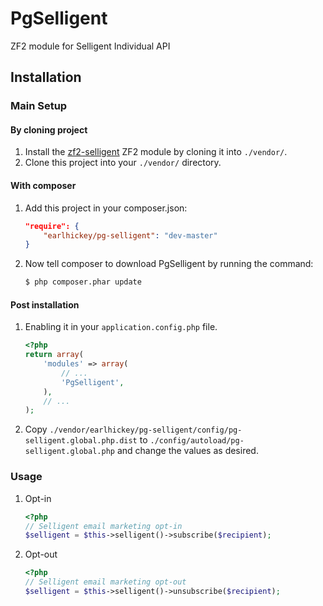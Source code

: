 PgSelligent
=============

ZF2 module for Selligent Individual API


Installation
------------

### Main Setup

#### By cloning project

1. Install the [zf2-selligent](https://github.com/earlhickey/PgSelligent) ZF2 module
   by cloning it into `./vendor/`.
2. Clone this project into your `./vendor/` directory.

#### With composer

1. Add this project in your composer.json:

    ```json
    "require": {
        "earlhickey/pg-selligent": "dev-master"
    }
    ```

2. Now tell composer to download PgSelligent by running the command:

    ```bash
    $ php composer.phar update
    ```

#### Post installation

1. Enabling it in your `application.config.php` file.

    ```php
    <?php
    return array(
        'modules' => array(
            // ...
            'PgSelligent',
        ),
        // ...
    );
    ```
2. Copy `./vendor/earlhickey/pg-selligent/config/pg-selligent.global.php.dist` to `./config/autoload/pg-selligent.global.php` and change the values as desired.


### Usage

1. Opt-in

    ```php
    <?php
    // Selligent email marketing opt-in
    $selligent = $this->selligent()->subscribe($recipient);
    ```
2. Opt-out

    ```php
    <?php
    // Selligent email marketing opt-out
    $selligent = $this->selligent()->unsubscribe($recipient);
    ```


